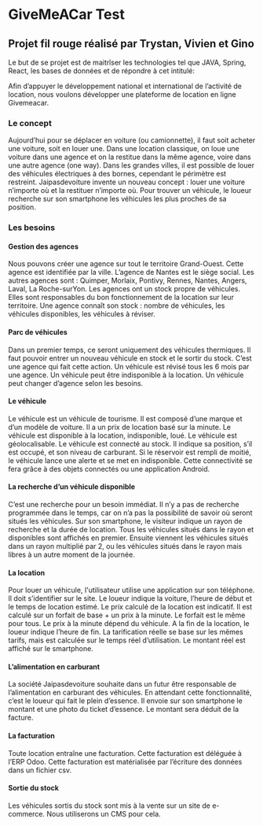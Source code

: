 # GiveMeACar Test

## Projet fil rouge réalisé par Trystan, Vivien et Gino

Le but de se projet est de maitrîser les technologies tel que JAVA, Spring, React, les bases de données et de répondre à cet intitulé:

Afin d’appuyer le développement national et international de l’activité de location, nous voulons
développer une plateforme de location en ligne Givemeacar.

### Le concept

Aujourd’hui pour se déplacer en voiture (ou camionnette), il faut soit acheter une voiture, soit en
louer une. Dans une location classique, on loue une voiture dans une agence et on la restitue dans la
même agence, voire dans une autre agence (one way). Dans les grandes villes, il est possible de louer
des véhicules électriques à des bornes, cependant le périmètre est restreint.
Jaipasdevoiture invente un nouveau concept : louer une voiture n’importe où et la restituer
n’importe où. Pour trouver un véhicule, le loueur recherche sur son smartphone les véhicules les plus
proches de sa position.

### Les besoins

#### Gestion des agences

Nous pouvons créer une agence sur tout le territoire Grand-Ouest. Cette agence est identifiée par la
ville.
L’agence de Nantes est le siège social.
Les autres agences sont : Quimper, Morlaix, Pontivy, Rennes, Nantes, Angers, Laval, La Roche-surYon.
Les agences ont un stock propre de véhicules. Elles sont responsables du bon fonctionnement de la
location sur leur territoire.
Une agence connaît son stock : nombre de véhicules, les véhicules disponibles, les véhicules à réviser.

#### Parc de véhicules

Dans un premier temps, ce seront uniquement des véhicules thermiques.
Il faut pouvoir entrer un nouveau véhicule en stock et le sortir du stock. C’est une agence qui fait
cette action.
Un véhicule est révisé tous les 6 mois par une agence.
Un véhicule peut être indisponible à la location.
Un véhicule peut changer d’agence selon les besoins.

#### Le véhicule

Le véhicule est un véhicule de tourisme. Il est composé d’une marque et d’un modèle de voiture.
Il a un prix de location basé sur la minute.
Le véhicule est disponible à la location, indisponible, loué.
Le véhicule est géolocalisable.
Le véhicule est connecté au stock. Il indique sa position, s’il est occupé, et son niveau de carburant. Si
le réservoir est rempli de moitié, le véhicule lance une alerte et se met en indisponible.
Cette connectivité se fera grâce à des objets connectés ou une application Android.

#### La recherche d’un véhicule disponible

C’est une recherche pour un besoin immédiat.
Il n’y a pas de recherche programmée dans le temps, car on n’a pas la possibilité de savoir où seront
situés les véhicules.
Sur son smartphone, le visiteur indique un rayon de recherche et la durée de location.
Tous les véhicules situés dans le rayon et disponibles sont affichés en premier.
Ensuite viennent les véhicules situés dans un rayon multiplié par 2, ou les véhicules situés dans le
rayon mais libres à un autre moment de la journée.

#### La location

Pour louer un véhicule, l'utilisateur utilise une application sur son téléphone.
Il doit s’identifier sur le site. Le loueur indique la voiture, l’heure de début et le temps de location
estimé. Le prix calculé de la location est indicatif. Il est calculé sur un forfait de base + un prix à la
minute.
Le forfait est le même pour tous. Le prix à la minute dépend du véhicule.
A la fin de la location, le loueur indique l’heure de fin. La tarification réelle se base sur les mêmes
tarifs, mais est calculée sur le temps réel d’utilisation. Le montant réel est affiché sur le smartphone.

#### L’alimentation en carburant

La société Jaipasdevoiture souhaite dans un futur être responsable de l’alimentation en carburant
des véhicules.
En attendant cette fonctionnalité, c’est le loueur qui fait le plein d’essence. Il envoie sur son
smartphone le montant et une photo du ticket d’essence. Le montant sera déduit de la facture.

#### La facturation

Toute location entraîne une facturation. Cette facturation est déléguée à l’ERP Odoo.
Cette facturation est matérialisée par l’écriture des données dans un fichier csv.

#### Sortie du stock

Les véhicules sortis du stock sont mis à la vente sur un site de e-commerce. Nous utiliserons un CMS
pour cela.
